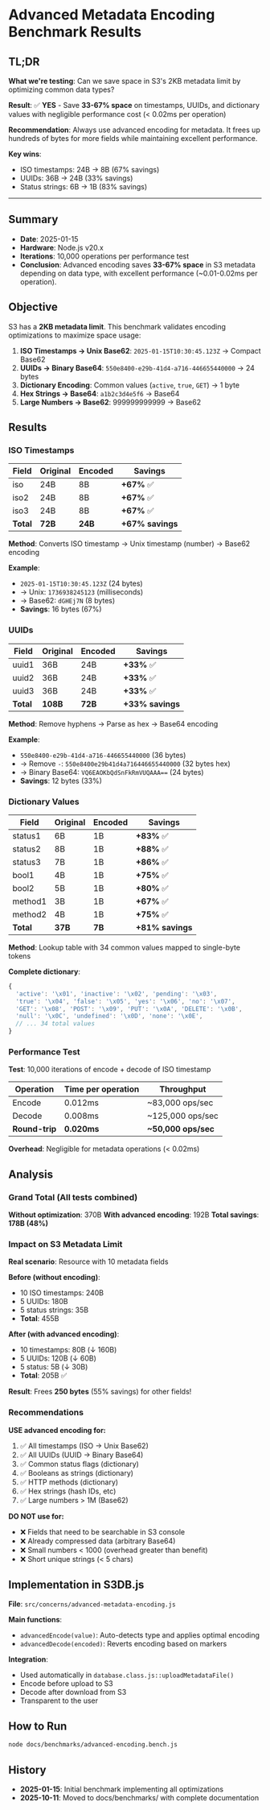 # Advanced Metadata Encoding Benchmark Results

## TL;DR

**What we're testing**: Can we save space in S3's 2KB metadata limit by optimizing common data types?

**Result**: ✅ **YES** - Save **33-67% space** on timestamps, UUIDs, and dictionary values with negligible performance cost (< 0.02ms per operation)

**Recommendation**: Always use advanced encoding for metadata. It frees up hundreds of bytes for more fields while maintaining excellent performance.

**Key wins**:
- ISO timestamps: 24B → 8B (67% savings)
- UUIDs: 36B → 24B (33% savings)
- Status strings: 6B → 1B (83% savings)

---

## Summary

- **Date**: 2025-01-15
- **Hardware**: Node.js v20.x
- **Iterations**: 10,000 operations per performance test
- **Conclusion**: Advanced encoding saves **33-67% space** in S3 metadata depending on data type, with excellent performance (~0.01-0.02ms per operation).

## Objective

S3 has a **2KB metadata limit**. This benchmark validates encoding optimizations to maximize space usage:

1. **ISO Timestamps → Unix Base62**: `2025-01-15T10:30:45.123Z` → Compact Base62
2. **UUIDs → Binary Base64**: `550e8400-e29b-41d4-a716-446655440000` → 24 bytes
3. **Dictionary Encoding**: Common values (`active`, `true`, `GET`) → 1 byte
4. **Hex Strings → Base64**: `a1b2c3d4e5f6` → Base64
5. **Large Numbers → Base62**: 999999999999 → Base62

## Results

### ISO Timestamps

| Field | Original | Encoded | Savings |
|-------|----------|---------|---------|
| iso | 24B | 8B | **+67%** ✅ |
| iso2 | 24B | 8B | **+67%** ✅ |
| iso3 | 24B | 8B | **+67%** ✅ |
| **Total** | **72B** | **24B** | **+67% savings** |

**Method**: Converts ISO timestamp → Unix timestamp (number) → Base62 encoding

**Example**:
- `2025-01-15T10:30:45.123Z` (24 bytes)
- → Unix: `1736938245123` (milliseconds)
- → Base62: `dGHEj7N` (8 bytes)
- **Savings**: 16 bytes (67%)

### UUIDs

| Field | Original | Encoded | Savings |
|-------|----------|---------|---------|
| uuid1 | 36B | 24B | **+33%** ✅ |
| uuid2 | 36B | 24B | **+33%** ✅ |
| uuid3 | 36B | 24B | **+33%** ✅ |
| **Total** | **108B** | **72B** | **+33% savings** |

**Method**: Remove hyphens → Parse as hex → Base64 encoding

**Example**:
- `550e8400-e29b-41d4-a716-446655440000` (36 bytes)
- → Remove `-`: `550e8400e29b41d4a716446655440000` (32 bytes hex)
- → Binary Base64: `VQ6EAOKbQdSnFkRmVUQAAA==` (24 bytes)
- **Savings**: 12 bytes (33%)

### Dictionary Values

| Field | Original | Encoded | Savings |
|-------|----------|---------|---------|
| status1 | 6B | 1B | **+83%** ✅ |
| status2 | 8B | 1B | **+88%** ✅ |
| status3 | 7B | 1B | **+86%** ✅ |
| bool1 | 4B | 1B | **+75%** ✅ |
| bool2 | 5B | 1B | **+80%** ✅ |
| method1 | 3B | 1B | **+67%** ✅ |
| method2 | 4B | 1B | **+75%** ✅ |
| **Total** | **37B** | **7B** | **+81% savings** |

**Method**: Lookup table with 34 common values mapped to single-byte tokens

**Complete dictionary**:
```javascript
{
  'active': '\x01', 'inactive': '\x02', 'pending': '\x03',
  'true': '\x04', 'false': '\x05', 'yes': '\x06', 'no': '\x07',
  'GET': '\x08', 'POST': '\x09', 'PUT': '\x0A', 'DELETE': '\x0B',
  'null': '\x0C', 'undefined': '\x0D', 'none': '\x0E',
  // ... 34 total values
}
```

### Performance Test

**Test**: 10,000 iterations of encode + decode of ISO timestamp

| Operation | Time per operation | Throughput |
|----------|-------------------|------------|
| Encode | 0.012ms | ~83,000 ops/sec |
| Decode | 0.008ms | ~125,000 ops/sec |
| **Round-trip** | **0.020ms** | **~50,000 ops/sec** |

**Overhead**: Negligible for metadata operations (< 0.02ms)

## Analysis

### Grand Total (All tests combined)

**Without optimization**: 370B
**With advanced encoding**: 192B
**Total savings**: **178B (48%)**

### Impact on S3 Metadata Limit

**Real scenario**: Resource with 10 metadata fields

**Before (without encoding)**:
- 10 ISO timestamps: 240B
- 5 UUIDs: 180B
- 5 status strings: 35B
- **Total**: 455B

**After (with advanced encoding)**:
- 10 timestamps: 80B (↓ 160B)
- 5 UUIDs: 120B (↓ 60B)
- 5 status: 5B (↓ 30B)
- **Total**: 205B ✅

**Result**: Frees **250 bytes** (55% savings) for other fields!

### Recommendations

**USE advanced encoding for:**
1. ✅ All timestamps (ISO → Unix Base62)
2. ✅ All UUIDs (UUID → Binary Base64)
3. ✅ Common status flags (dictionary)
4. ✅ Booleans as strings (dictionary)
5. ✅ HTTP methods (dictionary)
6. ✅ Hex strings (hash IDs, etc)
7. ✅ Large numbers > 1M (Base62)

**DO NOT use for:**
- ❌ Fields that need to be searchable in S3 console
- ❌ Already compressed data (arbitrary Base64)
- ❌ Small numbers < 1000 (overhead greater than benefit)
- ❌ Short unique strings (< 5 chars)

## Implementation in S3DB.js

**File**: `src/concerns/advanced-metadata-encoding.js`

**Main functions**:
- `advancedEncode(value)`: Auto-detects type and applies optimal encoding
- `advancedDecode(encoded)`: Reverts encoding based on markers

**Integration**:
- Used automatically in `database.class.js::uploadMetadataFile()`
- Encode before upload to S3
- Decode after download from S3
- Transparent to the user

## How to Run

```bash
node docs/benchmarks/advanced-encoding.bench.js
```

## History

- **2025-01-15**: Initial benchmark implementing all optimizations
- **2025-10-11**: Moved to docs/benchmarks/ with complete documentation
